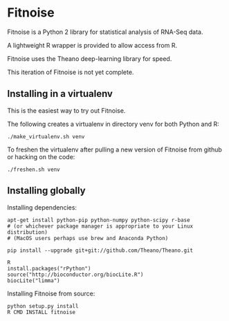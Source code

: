 Fitnoise
===

Fitnoise is a Python 2 library for statistical analysis of RNA-Seq data.

A lightweight R wrapper is provided to allow access from R.

Fitnoise uses the Theano deep-learning library for speed.


This iteration of Fitnoise is not yet complete.


Installing in a virtualenv
---

This is the easiest way to try out Fitnoise.

The following creates a virtualenv in directory venv for both Python and R:

    ./make_virtualenv.sh venv

To freshen the virtualenv after pulling a new version of Fitnoise from github or hacking on the code:

    ./freshen.sh venv


Installing globally
---

Installing dependencies:

    apt-get install python-pip python-numpy python-scipy r-base
    # (or whichever package manager is appropriate to your Linux distribution)
    # (MacOS users perhaps use brew and Anaconda Python)

    pip install --upgrade git+git://github.com/Theano/Theano.git

    R
    install.packages("rPython")
    source("http://bioconductor.org/biocLite.R")
    biocLite("limma")

Installing Fitnoise from source:
    
    python setup.py install     
    R CMD INSTALL fitnoise


